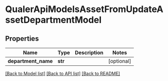 # QualerApiModelsAssetFromUpdateAssetDepartmentModel

## Properties
Name | Type | Description | Notes
------------ | ------------- | ------------- | -------------
**department_name** | **str** |  | [optional] 

[[Back to Model list]](../README.md#documentation-for-models) [[Back to API list]](../README.md#documentation-for-api-endpoints) [[Back to README]](../README.md)

